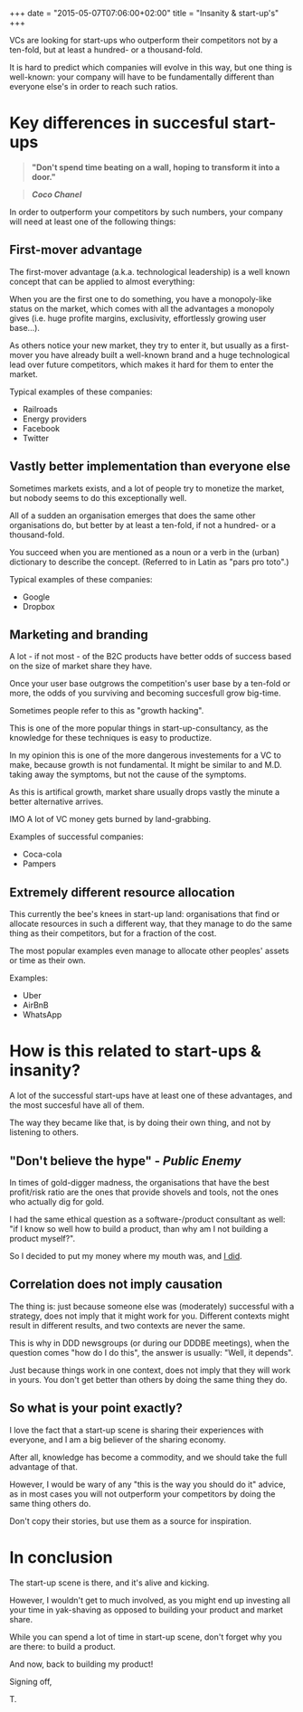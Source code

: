 +++
date = "2015-05-07T07:06:00+02:00"
title = "Insanity & start-up's"
+++

VCs are looking for start-ups who outperform their competitors not by a ten-fold, but at least a hundred- or a thousand-fold.

It is hard to predict which companies will evolve in this way, but one thing is well-known: your company will have to be fundamentally different than everyone else's in order to reach such ratios. 

# Key differences in succesful start-ups

>__"Don't spend time beating on a wall, hoping to transform it into a door."__

> ___Coco Chanel___

In order to outperform your competitors by such numbers, your company will need at least one of the following things:

## First-mover advantage

The first-mover advantage (a.k.a. technological leadership) is a well known concept that can be applied to almost everything:

When you are the first one to do something, you have a monopoly-like status on the market, which comes with all the advantages a monopoly gives (i.e. huge profite margins, exclusivity, effortlessly growing user base...).

As others notice your new market, they try to enter it, but usually as a first-mover you have already built a well-known brand and a huge technological lead over future competitors, which makes it hard for them to enter the market.

Typical examples of these companies:

- Railroads
- Energy providers
- Facebook
- Twitter

## Vastly better implementation than everyone else

Sometimes markets exists, and a lot of people try to monetize the market, but nobody seems to do this exceptionally well.

All of a sudden an organisation emerges that does the same other organisations do, but better by at least a ten-fold, if not a hundred- or a thousand-fold.

You succeed when you are mentioned as a noun or a verb in the (urban) dictionary to describe the concept. (Referred to in Latin as "pars pro toto".)

Typical examples of these companies:

- Google
- Dropbox

## Marketing and branding

A lot - if not most - of the B2C products have better odds of success based on the size of market share they have.

Once your user base outgrows the competition's user base by a ten-fold or more, the odds of you surviving and becoming succesfull grow big-time.

Sometimes people refer to this as "growth hacking".

This is one of the more popular things in start-up-consultancy, as the knowledge for these techniques is easy to productize.

In my opinion this is one of the more dangerous investements for a VC to make, because growth is not fundamental. It might be similar to and M.D. taking away the symptoms, but not the cause of the symptoms.

As this is artifical growth, market share usually drops vastly the minute a better alternative arrives.

IMO A lot of VC money gets burned by land-grabbing.

Examples of successful companies:

- Coca-cola
- Pampers

## Extremely different resource allocation

This currently the bee's knees in start-up land: organisations that find or allocate resources in such a different way, that they manage to do the same thing as their competitors, but for a fraction of the cost.

The most popular examples even manage to allocate other peoples' assets or time as their own.

Examples:

- Uber
- AirBnB
- WhatsApp

# How is this related to start-ups & insanity?

A lot of the successful start-ups have at least one of these advantages, and the most succesful have all of them.

The way they became like that, is by doing their own thing, and not by listening to others.

## "Don't believe the hype" - _Public Enemy_

In times of gold-digger madness, the organisations that have the best profit/risk ratio are the ones that provide shovels and tools, not the ones who actually dig for gold. 

I had the same ethical question as a software-/product consultant as well: "if I know so well how to build a product, than why am I not building a product myself?".

So I decided to put my money where my mouth was, and [I did](/blog/2015/03/06/Building-your-own-product/).

## Correlation does not imply causation

The thing is: just because someone else was (moderately) successful with a strategy, does not imply that it might work for you. Different contexts might result in different results, and two contexts are never the same.

This is why in DDD newsgroups (or during our DDDBE meetings), when the question comes "how do I do this", the answer is usually: "Well, it depends".

Just because things work in one context, does not imply that they will work in yours. You don't get better than others by doing the same thing they do.

## So what is your point exactly?

I love the fact that a start-up scene is sharing their experiences with everyone, and I am a big believer of the sharing economy.

After all, knowledge has become a commodity, and we should take the full advantage of that.

However, I would be wary of any "this is the way you should do it" advice, as in most cases you will not outperform your competitors by doing the same thing others do.

Don't copy their stories, but use them as a source for inspiration.

# In conclusion

The start-up scene is there, and it's alive and kicking. 

However, I wouldn't get to much involved, as you might end up investing all your time in yak-shaving as opposed to building your product and market share.

While you can spend a lot of time in start-up scene, don't forget why you are there: to build a product.

And now, back to building my product!

Signing off,

T.